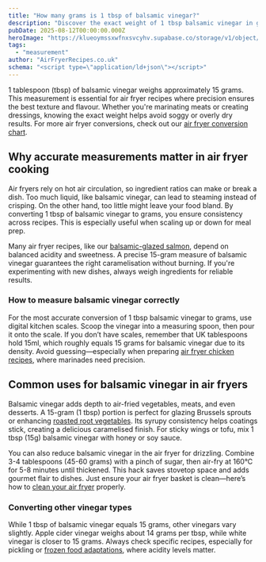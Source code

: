 ```yaml
---
title: "How many grams is 1 tbsp of balsamic vinegar?"
description: "Discover the exact weight of 1 tbsp balsamic vinegar in grams for perfect air fryer recipes. Get precise measurements every time!"
pubDate: 2025-08-12T00:00:00.000Z
heroImage: "https://klueoymssxwfnxsvcyhv.supabase.co/storage/v1/object/public/md/how-many-grams-is-1-tbsp-of-balsamic-vinegar-20627599.webp"
tags:
  - "measurement"
author: "AirFryerRecipes.co.uk"
schema: "<script type=\"application/ld+json\"></script>"
---
```


<p>1 tablespoon (tbsp) of balsamic vinegar weighs approximately 15 grams. This measurement is essential for air fryer recipes where precision ensures the best texture and flavour. Whether you're marinating meats or creating dressings, knowing the exact weight helps avoid soggy or overly dry results. For more air fryer conversions, check out our <a href=https://www.airfryerrecipe.co.uk/air-fryer-conversion-chart>air fryer conversion chart</a>.</p>  

<h2>Why accurate measurements matter in air fryer cooking</h2>  
<p>Air fryers rely on hot air circulation, so ingredient ratios can make or break a dish. Too much liquid, like balsamic vinegar, can lead to steaming instead of crisping. On the other hand, too little might leave your food bland. By converting 1 tbsp of balsamic vinegar to grams, you ensure consistency across recipes. This is especially useful when scaling up or down for meal prep.</p>  

<p>Many air fryer recipes, like our <a href=https://www.airfryerrecipe.co.uk/recipes>balsamic-glazed salmon</a>, depend on balanced acidity and sweetness. A precise 15-gram measure of balsamic vinegar guarantees the right caramelisation without burning. If you're experimenting with new dishes, always weigh ingredients for reliable results.</p>  

<h3>How to measure balsamic vinegar correctly</h3>  
<p>For the most accurate conversion of 1 tbsp balsamic vinegar to grams, use digital kitchen scales. Scoop the vinegar into a measuring spoon, then pour it onto the scale. If you don’t have scales, remember that UK tablespoons hold 15ml, which roughly equals 15 grams for balsamic vinegar due to its density. Avoid guessing—especially when preparing <a href=https://www.airfryerrecipe.co.uk/recipe-category/chicken>air fryer chicken recipes</a>, where marinades need precision.</p>  

<h2>Common uses for balsamic vinegar in air fryers</h2>  
<p>Balsamic vinegar adds depth to air-fried vegetables, meats, and even desserts. A 15-gram (1 tbsp) portion is perfect for glazing Brussels sprouts or enhancing <a href=https://www.airfryerrecipe.co.uk/recipe-category/vegetables>roasted root vegetables</a>. Its syrupy consistency helps coatings stick, creating a delicious caramelised finish. For sticky wings or tofu, mix 1 tbsp (15g) balsamic vinegar with honey or soy sauce.</p>  

<p>You can also reduce balsamic vinegar in the air fryer for drizzling. Combine 3-4 tablespoons (45-60 grams) with a pinch of sugar, then air-fry at 160°C for 5-8 minutes until thickened. This hack saves stovetop space and adds gourmet flair to dishes. Just ensure your air fryer basket is clean—here’s how to <a href=https://www.airfryerrecipe.co.uk/air-fryer-cleaner>clean your air fryer</a> properly.</p>  

<h3>Converting other vinegar types</h3>  
<p>While 1 tbsp of balsamic vinegar equals 15 grams, other vinegars vary slightly. Apple cider vinegar weighs about 14 grams per tbsp, while white vinegar is closer to 15 grams. Always check specific recipes, especially for pickling or <a href=https://www.airfryerrecipe.co.uk/recipe-category/frozen-foods>frozen food adaptations</a>, where acidity levels matter.</p>